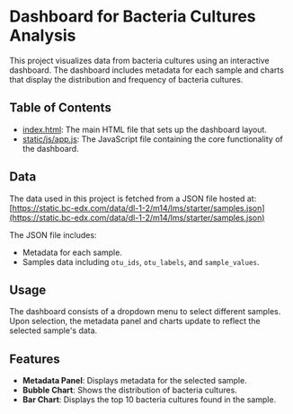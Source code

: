 # Dashboard for Bacteria Cultures Analysis

This project visualizes data from bacteria cultures using an interactive dashboard. The dashboard includes metadata for each sample and charts that display the distribution and frequency of bacteria cultures.

## Table of Contents

- [index.html](index.html): The main HTML file that sets up the dashboard layout.
- [static/js/app.js](static/js/app.js): The JavaScript file containing the core functionality of the dashboard.

## Data

The data used in this project is fetched from a JSON file hosted at: [https://static.bc-edx.com/data/dl-1-2/m14/lms/starter/samples.json](https://static.bc-edx.com/data/dl-1-2/m14/lms/starter/samples.json)

The JSON file includes:
- Metadata for each sample.
- Samples data including `otu_ids`, `otu_labels`, and `sample_values`.

## Usage

The dashboard consists of a dropdown menu to select different samples. Upon selection, the metadata panel and charts update to reflect the selected sample's data.

## Features

- **Metadata Panel**: Displays metadata for the selected sample.
- **Bubble Chart**: Shows the distribution of bacteria cultures.
- **Bar Chart**: Displays the top 10 bacteria cultures found in the sample.
